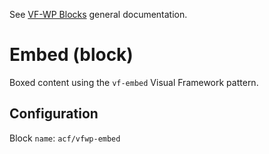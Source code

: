 See [VF-WP Blocks](/docs/blocks.md) general documentation.

# Embed (block)

Boxed content using the `vf-embed` Visual Framework pattern.

## Configuration

Block `name`: `acf/vfwp-embed`
